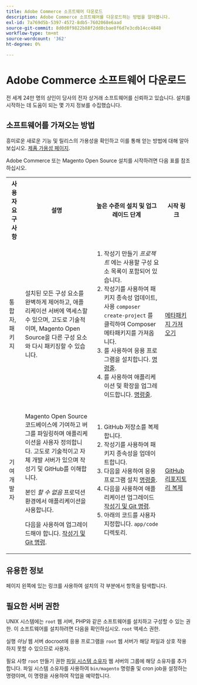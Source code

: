 ```yaml
---
title: Adobe Commerce 소프트웨어 다운로드
description: Adobe Commerce 소프트웨어를 다운로드하는 방법을 알아봅니다.
exl-id: 7a769d5b-5397-4572-8db5-7602068e6aad
source-git-commit: 8d0d8f9822b88f2dd8cbae8f6d7e3cdb14cc4848
workflow-type: tm+mt
source-wordcount: '362'
ht-degree: 0%

---
```


# Adobe Commerce 소프트웨어 다운로드

전 세계 24만 명의 상인이 당사의 전자 상거래 소프트웨어를 신뢰하고 있습니다. 설치를 시작하는 데 도움이 되는 몇 가지 정보를 수집했습니다.

## 소프트웨어를 가져오는 방법

흥미로운 새로운 기능 및 릴리스의 가용성을 확인하고 이를 통해 얻는 방법에 대해 알아보십시오. [제품 가용성 페이지](https://devdocs.magento.com/release/availability.html).

Adobe Commerce 또는 Magento Open Source 설치를 시작하려면 다음 표를 참조하십시오.

<table>
    <tbody>
        <tr>
            <th>사용자 요구 사항</th>
            <th>설명</th>
            <th>높은 수준의 설치 및 업그레이드 단계</th>
            <th>시작 링크</th>
        </tr>
    <tr>
        <td><p>통합자, 패키지</p></td>
        <td><p>설치된 모든 구성 요소를 완벽하게 제어하고, 애플리케이션 서버에 액세스할 수 있으며, 고도로 기술적이며, Magento Open Source을 다른 구성 요소와 다시 패키징할 수 있습니다.</p>
        </td>
        <td><ol><li>작성기 만들기 <em>프로젝트</em> 에는 사용할 구성 요소 목록이 포함되어 있습니다.</li>
            <li>작성기를 사용하여 패키지 종속성 업데이트, 사용 <code>composer create-project</code> 를 클릭하여 Composer 메타패키지를 가져옵니다.</li>
            <li>를 사용하여 응용 프로그램을 설치합니다. <a href="../advanced.md">명령줄</a>.</li>
        <li>를 사용하여 애플리케이션 및 확장을 업그레이드합니다.  <a href="../../upgrade/implementation/perform-upgrade.md">명령줄</a>.</li></ol></td>
        <td><p><a href="../composer.md">메타패키지 가져오기</a></p></td>
    </tr>
    <tr>
        <td><p>기여 개발자</p></td>
        <td><p>Magento Open Source 코드베이스에 기여하고 버그를 파일링하며 애플리케이션을 사용자 정의합니다. 고도로 기술적이고 자체 개발 서버가 있으며 작성기 및 GitHub를 이해합니다.</p>
            <p>본인 <em>할 수 없음</em> 프로덕션 환경에서 애플리케이션을 사용합니다.</p>
      <p>다음을 사용하여 업그레이드해야 합니다. <a href="../../upgrade/developer/git-installs.md">작성기 및 Git 명령</a>.</p></td>
        <td><ol><li>GitHub 저장소를 복제합니다.</li>
            <li>작성기를 사용하여 패키지 종속성을 업데이트합니다.</li>
            <li>다음을 사용하여 응용 프로그램 설치 <a href="../advanced.md">명령줄</a>.</li>
            <li>다음을 사용하여 애플리케이션 업그레이드 <a href="../../upgrade/developer/git-installs.md">작성기 및 Git 명령</a>.</li>
            <li>아래의 코드를 사용자 지정합니다. <code>app/code</code> 디렉토리.</li></ol></td>
        <td><p><a href="https://developer.adobe.com/commerce/contributor/guides/install/clone-repository/">GitHub 리포지토리 복제</a></p></td>
    </tr>
    </tbody>
</table>

## 유용한 정보

페이지 왼쪽에 있는 링크를 사용하여 설치의 각 부분에서 항목을 탐색합니다.

## 필요한 서버 권한

UNIX 시스템에는 `root` 웹 서버, PHP와 같은 소프트웨어를 설치하고 구성할 수 있는 권한. 이 소프트웨어를 설치하려면 다음을 확인하십시오. `root` 액세스 권한.

실행 *아님* 웹 서버 docroot에 응용 프로그램을 `root` 웹 서버가 해당 파일과 상호 작용하지 못할 수 있으므로 사용자.

필요 사항 `root` 만들기 권한 [파일 시스템 소유자](file-system/overview.md) 웹 서버의 그룹에 해당 소유자를 추가합니다. 파일 시스템 소유자를 사용하여 `bin/magento` 명령줄 및 cron job을 설정하는 명령이며, 이 명령을 사용하여 작업을 예약합니다.
